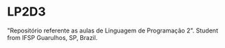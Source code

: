 # LP2D3
"Repositório referente as aulas de Linguagem de Programação 2". Student from IFSP Guarulhos, SP, Brazil.
